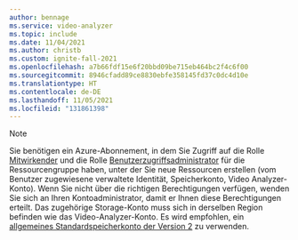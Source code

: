 ```yaml
---
author: bennage
ms.service: video-analyzer
ms.topic: include
ms.date: 11/04/2021
ms.author: christb
ms.custom: ignite-fall-2021
ms.openlocfilehash: a7b66fdf15e6f20bbd09be715eb464bc2f4c6f00
ms.sourcegitcommit: 8946cfadd89ce8830ebfe358145fd37c0dc4d10e
ms.translationtype: HT
ms.contentlocale: de-DE
ms.lasthandoff: 11/05/2021
ms.locfileid: "131861398"
---
```

> [!NOTE]
> Sie benötigen ein Azure-Abonnement, in dem Sie Zugriff auf die Rolle [Mitwirkender](../../../role-based-access-control/built-in-roles.md#contributor) und die Rolle [Benutzerzugriffsadministrator](../../../role-based-access-control/built-in-roles.md#user-access-administrator) für die Ressourcengruppe haben, unter der Sie neue Ressourcen erstellen (vom Benutzer zugewiesene verwaltete Identität, Speicherkonto, Video Analyzer-Konto). Wenn Sie nicht über die richtigen Berechtigungen verfügen, wenden Sie sich an Ihren Kontoadministrator, damit er Ihnen diese Berechtigungen erteilt. Das zugehörige Storage-Konto muss sich in derselben Region befinden wie das Video-Analyzer-Konto. Es wird empfohlen, ein [allgemeines Standardspeicherkonto der Version 2](../../../storage/common/storage-account-overview.md#types-of-storage-accounts) zu verwenden.
